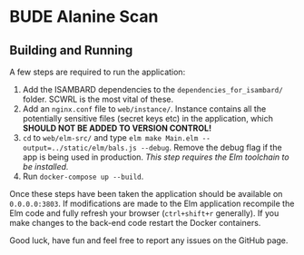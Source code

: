 # BUDE Alanine Scan

## Building and Running

A few steps are required to run the application:

1. Add the ISAMBARD dependencies to the `dependencies_for_isambard/` folder.
   SCWRL is the most vital of these.
2. Add an `nginx.conf` file to `web/instance/`. Instance contains all the
   potentially sensitive files (secret keys etc) in the application, which
   **SHOULD NOT BE ADDED TO VERSION CONTROL!**
3. `cd` to `web/elm-src/` and type `elm make Main.elm
   --output=../static/elm/bals.js --debug`. Remove the debug flag if the app is
   being used in production. _This step requires the Elm toolchain to be
   installed._
4. Run `docker-compose up --build`.

Once these steps have been taken the application should be available on
`0.0.0.0:3803`. If modifications are made to the Elm application recompile the
Elm code and fully refresh your browser (`ctrl+shift+r` generally). If you make
changes to the back-end code restart the Docker containers.

Good luck, have fun and feel free to report any issues on the GitHub page.
